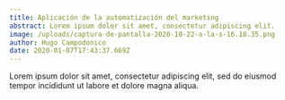 ```yaml
---
title: Aplicación de la automatización del marketing
abstract: Lorem ipsum dolor sit amet, consectetur adipiscing elit.
image: /uploads/captura-de-pantalla-2020-10-22-a-la-s-16.18.35.png
author: Hugo Campodonico
date: 2020-01-07T17:43:37.669Z
---
```

Lorem ipsum dolor sit amet, consectetur adipiscing elit, sed do eiusmod tempor incididunt ut labore et dolore magna aliqua.
